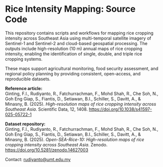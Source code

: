 # Rice Intensity Mapping: Source Code

This repository contains scripts and workflows for mapping rice cropping intensity across Southeast Asia using multi-temporal satellite imagery of Sentinel-1 and Sentinel-2 and cloud-based geospatial processing. The outputs include high-resolution (10 m) annual maps of rice cropping intensity, enabling the identification of single, double, and triple rice cropping systems.

These maps support agricultural monitoring, food security assessment, and regional policy planning by providing consistent, open-access, and reproducible datasets.

**Reference article:**  
Ginting, F.I., Rudiyanto, R., Fatchurrachman, F., Mohd Shah, R., Che Soh, N., Goh Eng Giap, S., Fiantis, D., Setiawan, B.I., Schiller, S., Davitt, A., & Minasny, B. (2025). *High-resolution maps of rice cropping intensity across Southeast Asia*. Scientific Data, 12, 1408. https://doi.org/10.1038/s41597-025-05722-1  

**Dataset repository:**  
Ginting, F.I., Rudiyanto, R., Fatchurrachman, F., Mohd Shah, R., Che Soh, N., Goh Eng Giap, S., Fiantis, D., Setiawan, B.I., Schiller, S., Davitt, A., & Minasny, B. (2025). *Open-SEA-Rice-10: High-resolution maps of rice cropping intensity across Southeast Asia*. Zenodo. https://doi.org/10.5281/zenodo.14627003

Contact: rudiyanto@umt.edu.my
